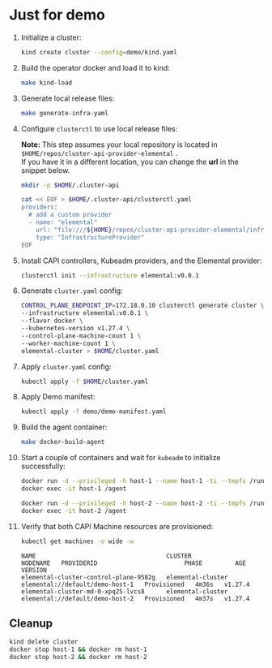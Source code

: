 # Just for demo

1. Initialize a cluster:

    ```bash
    kind create cluster --config=demo/kind.yaml
    ```

1. Build the operator docker and load it to kind:

    ```bash
    make kind-load
    ```

1. Generate local release files:

    ```bash
    make generate-infra-yaml
    ```

1. Configure `clusterctl` to use local release files:

    **Note:** This step assumes your local repository is located in `$HOME/repos/cluster-api-provider-elemental` .  
    If you have it in a different location, you can change the **url** in the snippet below.

    ```bash
    mkdir -p $HOME/.cluster-api 

    cat << EOF > $HOME/.cluster-api/clusterctl.yaml
    providers:
      # add a custom provider
      - name: "elemental"
        url: "file:///${HOME}/repos/cluster-api-provider-elemental/infrastructure-elemental/v0.0.1/infrastructure-components.yaml"
        type: "InfrastructureProvider"
    EOF
    ```

1. Install CAPI controllers, Kubeadm providers, and the Elemental provider:

    ```bash
    clusterctl init --infrastructure elemental:v0.0.1
    ```

1. Generate `cluster.yaml` config:

    ```bash
    CONTROL_PLANE_ENDPOINT_IP=172.18.0.10 clusterctl generate cluster \
    --infrastructure elemental:v0.0.1 \
    --flavor docker \
    --kubernetes-version v1.27.4 \
    --control-plane-machine-count 1 \
    --worker-machine-count 1 \
    elemental-cluster > $HOME/cluster.yaml
    ```

1. Apply `cluster.yaml` config:

    ```bash
    kubectl apply -f $HOME/cluster.yaml
    ```

1. Apply Demo manifest:

    ```bash
    kubectl apply -f demo/demo-manifest.yaml
    ```

1. Build the agent container:

    ```bash
    make docker-build-agent
    ```

1. Start a couple of containers and wait for `kubeadm` to initialize successfully:

    ```bash
    docker run -d --privileged -h host-1 --name host-1 -ti --tmpfs /run -v /sys/fs/cgroup:/sys/fs/cgroup:rw --cgroupns=host --network=kind docker.io/library/agent:latest
    docker exec -it host-1 /agent

    docker run -d --privileged -h host-2 --name host-2 -ti --tmpfs /run -v /sys/fs/cgroup:/sys/fs/cgroup:rw --cgroupns=host --network=kind docker.io/library/agent:latest
    docker exec -it host-2 /agent
    ```

1. Verify that both CAPI Machine resources are provisioned:

    ```bash
    kubectl get machines -o wide -w
    ```

    ```text
    NAME                                    CLUSTER             NODENAME   PROVIDERID                        PHASE         AGE     VERSION
    elemental-cluster-control-plane-9582g   elemental-cluster              elemental://default/demo-host-1   Provisioned   4m36s   v1.27.4
    elemental-cluster-md-0-xpq25-lvcs8      elemental-cluster              elemental://default/demo-host-2   Provisioned   4m37s   v1.27.4
    ```

## Cleanup

```bash
kind delete cluster
docker stop host-1 && docker rm host-1
docker stop host-2 && docker rm host-2
```
